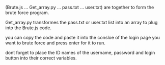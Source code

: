 (Brute.js ... Get_array.py ... pass.txt ... user.txt) are together to form the brute force program. 

Get_array.py transformes the pass.txt or user.txt list into an array to plug into the Brute.js code.

you can copy the code and paste it into the consloe of the login page you want to brute force and press enter for it to run.

dont forget to place the ID names of the username, password and login button into their correct variables.
